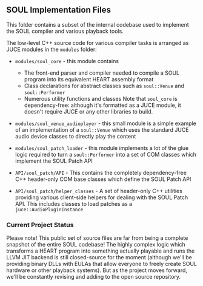 ## SOUL Implementation Files

This folder contains a subset of the internal codebase used to implement the SOUL compiler and various playback tools.

The low-level C++ source code for various compiler tasks is arranged as JUCE modules in the `modules` folder:

- `modules/soul_core` - this module contains
    - The front-end parser and compiler needed to compile a SOUL program into its equivalent HEART assembly format
    - Class declarations for abstract classes such as `soul::Venue` and `soul::Performer`
    - Numerous utility functions and classes
 Note that `soul_core` is dependency-free: although it's formatted as a JUCE module, it doesn't require JUCE or any other libraries to build.
- `modules/soul_venue_audioplayer` - this small module is a simple example of an implementation of a `soul::Venue` which uses the standard JUCE audio device classes to directly play the content
- `modules/soul_patch_loader` - this module implements a lot of the glue logic required to turn a `soul::Performer` into a set of COM classes which implement the SOUL Patch API

- `API/soul_patch/API` - This contains the completely dependency-free C++ header-only COM base classes which define the SOUL Patch API
- `API/soul_patch/helper_classes` - A set of header-only C++ utilities providing various client-side helpers for dealing with the SOUL Patch API. This includes classes to load patches as a `juce::AudioPluginInstance`

### Current Project Status

Please note! This public set of source files are far from being a complete snapshot of the entire SOUL codebase! The highly complex logic which transforms a HEART program into something actually playable and runs the LLVM JIT backend is still closed-source for the moment (although we'll be providing binary DLLs with EULAs that allow everyone to freely create SOUL hardware or other playback systems). But as the project moves forward, we'll be constantly revising and adding to the open source repository.